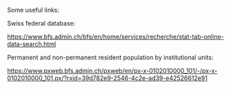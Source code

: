 Some useful links:

Swiss federal database:

https://www.bfs.admin.ch/bfs/en/home/services/recherche/stat-tab-online-data-search.html

Permanent and non-permanent resident population by institutional units:

https://www.pxweb.bfs.admin.ch/pxweb/en/px-x-0102010000_101/-/px-x-0102010000_101.px/?rxid=39d782e9-2546-4c2e-ad39-e42526612e91
